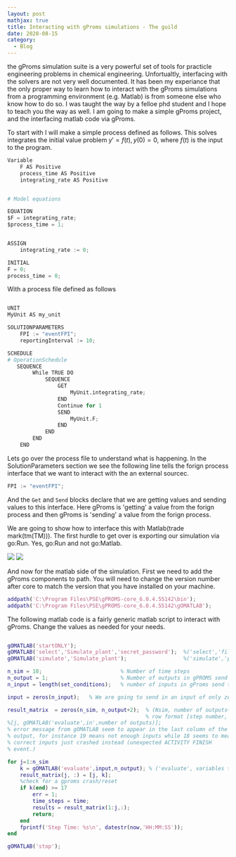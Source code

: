 ```yaml
---
layout: post
mathjax: true
title: Interacting with gProms simulations - The guild
date: 2020-08-15
category:
  - Blog
---
```


the gProms simulation suite is a very powerful set of tools for practicle engineering problems in chemical engineering. Unfortualtly, interfacing with the solvers are not very well documented. It has been my experiance that the only proper way to learn how to interact with the gProms simulations from a programming environment (e.g. Matlab) is from someone else who know how to do so. I was taught the way by a felloe phd student and I hope to teach you the way as well. I am going to make a simple gProms project, and the interfacing matlab code via gProms. 

To start with I will make a simple process defined as follows. This solves integrates the initial value problem $y'=f(t), y(0)=0$, where $f(t)$ is the input to the program.

```Python
Variable
    F AS Positive
    process_time AS Positive
    integrating_rate AS Positive


# Model equations

EQUATION
$F = integrating_rate;
$process_time = 1;


ASSIGN
    integrating_rate := 0;

INITIAL
F = 0;
process_time = 0;
```
With a process file defined as follows

```Python

UNIT
MyUnit AS my_unit

SOLUTIONPARAMETERS
    FPI := "eventFPI";
    reportingInterval := 10;

SCHEDULE
# OperationSchedule
   SEQUENCE
        While TRUE DO
            SEQUENCE
                GET
                    MyUnit.integrating_rate;
                END
                Continue for 1
                SEND
                    MyUnit.F;
                END
            END
        END
    END
```

Lets go over the process file to understand what is happening. In the SolutionParameters section we see the following line tells the forign process interface that we want to interact with the an external sourcec.
```Python
FPI := "eventFPI";
```
And the ``Get`` and ``Send`` blocks declare that we are getting values and sending values to this interface. Here gProms is 'getting' a value from the forign process and then gProms is 'sending' a value from the forign process. 

We are going to show how to interface this with Matlab(trade mark(tm(TM))). The first hurdle to get over is exporting our simulation via go:Run. Yes, go:Run and not go:Matlab.

![](/assets/imgs/Example.png)
![](/assets/imgs/Example_2.png)

And now for the matlab side of the simulation. First we need to add the gProms components to path. You will need to change the version number after core to match the version that you have installed on your machine. 

```matlab
addpath('C:\Program Files\PSE\gPROMS-core_6.0.4.55142\bin');
addpath('C:\Program Files\PSE\gPROMS-core_6.0.4.55142\gOMATLAB');
```

The following matlab code is a fairly generic matlab script to interact with gProms. Change the values as needed for your needs.

```matlab

gOMATLAB('startONLY');
gOMATLAB('select','Simulate_plant','secret_password');  %('select','file_name','encryption_password')
gOMATLAB('simulate','Simulate_plant');                  %('simulate','process_name')

n_sim = 10;                         % Number of time steps
n_output = 1;                       % Number of outputs in gPROMS send task
n_input = length(set_conditions);   % number of inputs in gProms send task

input = zeros(n_input);   % We are going to send in an input of only zeros

result_matrix  = zeros(n_sim, n_output+2);  % (Nsim, number of outputs+2) [outputs are the entities in gOMATLAB_send]
                                            % row format [step number, output values, gProms return code]
%[j, gOMATLAB('evaluate',in',number of outputs)];
% error message from gOMATLAB seem to appear in the last column of the
% output, for instance 19 means not enough inputs while 18 seems to mean
% correct inputs just crashed instead (unexpected ACTIVITY FINISH
% event.)

for j=1:n_sim
    k = gOMATLAB('evaluate',input,n_output); % ('evaluate', variables to gProms, number of variables to get from gProms )
    result_matrix(j, :) = [j, k]; 
    %check for a gproms crash/reset
    if k(end) >= 17
        err = 1;
        time_steps = time;
        results = result_matrix(1:j,:);
        return;
    end
    fprintf('Step Time: %s\n', datestr(now,'HH:MM:SS'));
end

gOMATLAB('stop');
```
